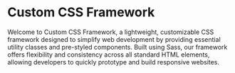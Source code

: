 # Custom CSS Framework
Welcome to Custom CSS Framework, a lightweight, customizable CSS framework designed to simplify web development by providing essential utility classes and pre-styled components. Built using Sass, our framework offers flexibility and consistency across all standard HTML elements, allowing developers to quickly prototype and build responsive websites.